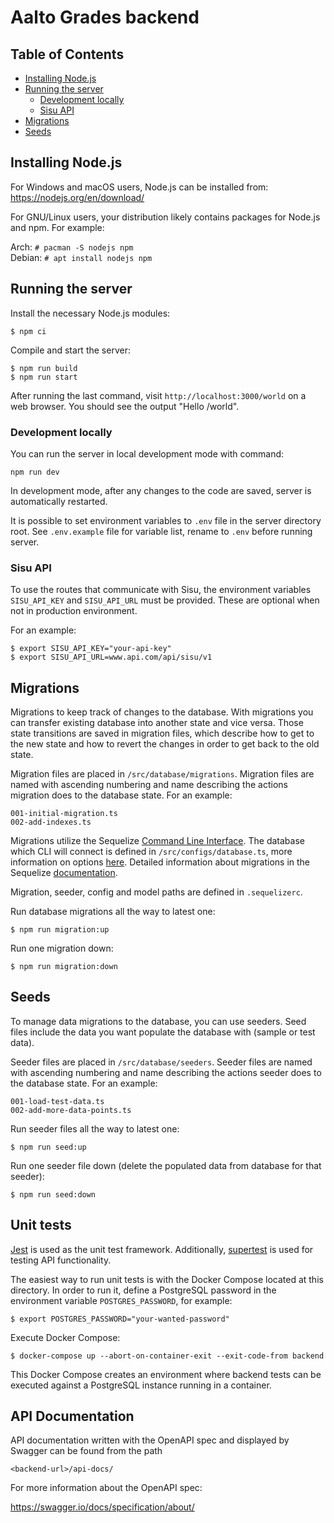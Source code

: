 <!--
SPDX-FileCopyrightText: 2022 The Aalto Grades Developers

SPDX-License-Identifier: MIT
-->

# Aalto Grades backend

## Table of Contents

- [Installing Node.js](#installing-nodejs)
- [Running the server](#running-the-server)
  - [Development locally](#development-locally)
  - [Sisu API](#sisu-api)
- [Migrations](#migrations)
- [Seeds](#seeds)

## Installing Node.js

For Windows and macOS users, Node.js can be installed from:
https://nodejs.org/en/download/

For GNU/Linux users, your distribution likely contains packages for Node.js and
npm. For example:

Arch: `# pacman -S nodejs npm`  
Debian: `# apt install nodejs npm`

## Running the server

Install the necessary Node.js modules:
```
$ npm ci
```
Compile and start the server:
```
$ npm run build
$ npm run start
```
After running the last command, visit `http://localhost:3000/world` on a web
browser. You should see the output "Hello /world".

### Development locally

You can run the server in local development mode with command:
```
npm run dev
```

In development mode, after any changes to the code are saved, server is automatically restarted.

It is possible to set environment variables to `.env` file  in the server directory root.
See `.env.example` file for variable list, rename to `.env` before running server.

### Sisu API

To use the routes that communicate with Sisu, the environment variables `SISU_API_KEY` 
and `SISU_API_URL` must be provided. These are optional when not in production environment.

For an example:
```
$ export SISU_API_KEY="your-api-key"
$ export SISU_API_URL=www.api.com/api/sisu/v1
```

## Migrations

Migrations to keep track of changes to the database. With migrations
you can transfer existing database into another state and vice versa.
Those state transitions are saved in migration files, which describe
how to get to the new state and how to revert the changes in order
to get back to the old state.

Migration files are placed in `/src/database/migrations`.
Migration files are named with ascending numbering and name describing
the actions migration does to the database state. For an example:
```
001-initial-migration.ts
002-add-indexes.ts
```

Migrations utilize the Sequelize [Command Line Interface](https://github.com/sequelize/cli).
The database which CLI will connect is defined in `/src/configs/database.ts`,
more information on options [here](https://github.com/sequelize/cli/blob/main/docs/README.md).
Detailed information about migrations in the Sequelize
[documentation](https://sequelize.org/docs/v6/other-topics/migrations/).

Migration, seeder, config and model paths are defined in `.sequelizerc`.

Run database migrations all the way to latest one:
```
$ npm run migration:up
```

Run one migration down:
```
$ npm run migration:down
```


## Seeds

To manage data migrations to the database, you can use seeders.
Seed files include the data you want populate the database with (sample or test data).

Seeder files are placed in `/src/database/seeders`.
Seeder files are named with ascending numbering and name describing
the actions seeder does to the database state. For an example:
```
001-load-test-data.ts
002-add-more-data-points.ts
```

Run seeder files all the way to latest one:
```
$ npm run seed:up
```

Run one seeder file down (delete the populated data from database for that seeder):
```
$ npm run seed:down
```

## Unit tests

[Jest](https://jestjs.io/docs/getting-started) is used as the unit test
framework. Additionally, [supertest](https://www.npmjs.com/package/supertest)
is used for testing API functionality.

The easiest way to run unit tests is with the Docker Compose located at this
directory. In order to run it, define a PostgreSQL password in the environment
variable `POSTGRES_PASSWORD`, for example:
```
$ export POSTGRES_PASSWORD="your-wanted-password"
```
Execute Docker Compose:
```
$ docker-compose up --abort-on-container-exit --exit-code-from backend
```
This Docker Compose creates an environment where backend tests can be executed
against a PostgreSQL instance running in a container.

## API Documentation

API documentation written with the OpenAPI spec and displayed by Swagger can
be found from the path
```
<backend-url>/api-docs/
```

For more information about the OpenAPI spec:

https://swagger.io/docs/specification/about/

